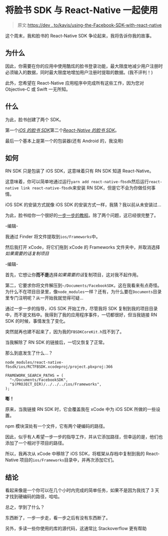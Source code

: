 # 将脸书 SDK 与 React-Native 一起使用

> 原文:[https://dev . to/kayis/using-the-Facebook-SDK-with-react-native](https://dev.to/kayis/using-the-facebook-sdk-with-react-native)

这个周末，我和脸书的 React-Native SDK 争论起来，我将告诉你我的故事。

## [](#why)为什么

因此，你需要在你的应用中使用酷炫的脸书登录功能，最大限度地减少用户注册时必须输入的数据，同时最大限度地增加用户注册时提取的数据。(我不评判！)

此外，您希望在 React-Native 应用程序中完成所有这些工作，因为您对 Objective-C 或 Swift 一无所知。

## [](#what)什么

为此，脸书创建了两个 SDK。

第一个[*iOS 的脸书 SDK*](https://developers.facebook.com/docs/ios)第二个[*React-Native 的脸书 SDK*](https://github.com/facebook/react-native-fbsdk)。

最后一个基本上是第一个的包装器(还有 Android 的，我没用)

## [](#how)如何

RN SDK 只是包装了 iOS SDK，这意味着只有 RN SDK 知道 React-Native。

这意味着，你可以简单地通过运行`yarn add react-native-fbsdk`然后运行`react-native link react-native-fbsdk`来安装 RN SDK，但是它不会为你做任何事情。

iOS SDK 的安装方式就像 iOS SDK 的安装方式一样，我猜？我以前从未安装过...

为此，脸书给你一个很好的[一步一步的教程](https://developers.facebook.com/docs/ios/getting-started#settings)。除了两个问题，这已经很完整了。

-编辑-

我通过 Finder 将文件提取到`ios/Frameworks`中。

然后我打开 xCode，将它们拖到 xCode 的 Frameworks 文件夹中，并取消选择*如果需要的话复制项目*

-编辑-

首先，它想让你**而不是**选择*如果需要的话*复制项目，这对我不起作用。

第二，它要求你将文件解压到`~/Documents/FacebookSDK`，这在我看来有点奇怪。为什么不在项目目录里，像`node_modules`一样？还有，为什么要在`Documents`目录里专门注明呢？从一开始我就觉得可疑...

通过一步一步的指导，iOS SDK 开始工作，尽管我将 SDK 复制到我的项目目录中，而不是文档中。我得到了我的应用程序事件，一切都很好，但当我链接 RN SDK 的时候，事情发生了变化。

突然就再也建不起来了，因为我的`FBSDKCoreKit.h`找不到了。

当我解除了 RN SDK 的链接后，一切又恢复了正常。

那么到底发生了什么...？

`node_modules/react-native-fbsdk/ios/RCTFBSDK.xcodeproj/project.pbxproj:366`

```
FRAMEWORK_SEARCH_PATHS = (
  "~/Documents/FacebookSDK",
  "$(PROJECT_DIR)/../../../ios/Frameworks",
); 
```

**嘭！**

原来，当我链接 RN SDK 时，它会覆盖我在 xCode 中为 iOS SDK 所做的一些设置。

npm 模块深处有一个文件，它有两个硬编码的路径。

因此，似乎有人希望一步一步的指导工作，并从它添加路径，但幸运的是，他们也添加了一个相对于项目的路径。

所以，我再次从 xCode 中移除了 iOS SDK，将框架从存档中复制到我的 React-Native 项目的`ios/Frameworks`目录中，并再次添加它们。

## [](#conclusion)结论

看起来像是一个你可以在几个小时内完成的简单任务，如果不是因为我找了 3 天才找到硬编码的路径，哈哈。

总之，学到了什么？

东西断了，一步一步走，看一步之后有没有东西断了。

另外，多读一些你使用的库的源代码，这通常比 Stackoverflow 更有帮助